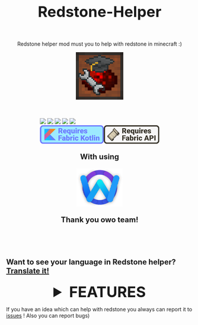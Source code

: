 <!--suppress ALL -->
<div style="display: flex; flex-direction: column; align-items: center;">
<p style="font-size: 40px; font-weight: bold;">Redstone-Helper</p>

Redstone helper mod must you to help with redstone in minecraft :)

<img src="https://github.com/Bumer-32/Redstone-Helper/blob/main/doc/small_logo.png?raw=true">

<div style="padding-top: 50px; padding-bottom: 50px">
    <div>
        <img src="https://img.shields.io/badge/environments-536a9e">
        <img src="https://img.shields.io/badge/client-optional-536a9e">
        <img src="https://img.shields.io/badge/server-optional-536a9e">
        <a href="https://crowdin.com/project/redstone-helper"><img src="https://badges.crowdin.net/redstone-helper/localized.svg"></a>
        <img src="https://wakatime.com/badge/user/318edbcd-1d83-4173-b4ef-f0dd523b7526/project/17e5cf6f-645c-4aff-bf68-80a14c073738.svg">
    </div>
    <div style="display: flex; justify-content: center;">
        <a href="https://modrinth.com/mod/fabric-language-kotlin">
            <img src="https://github.com/Bumer-32/Redstone-Helper/blob/main/doc/requires fabric kotlin.png?raw=true">
        </a>
        <a href="https://modrinth.com/mod/fabric-api">
            <img src="https://github.com/Bumer-32/Redstone-Helper/blob/main/doc/requires fabric api.png?raw=true">
        </a>
    </div>
    <div style="display: flex; align-items: center; flex-direction: column">
        <p style="font-size: 20px; font-weight: bolder">With using</p>
        <a href="https://modrinth.com/mod/owo-lib">
            <img src="https://github.com/Bumer-32/Redstone-Helper/blob/main/doc/owo lib.png?raw=true">
        </a>
        <p style="font-size: 20px; font-weight: bolder">Thank you owo team!</p>
    </div>
</div>

<p style="font-size: 20px; font-weight: bold;">Want to see your language in Redstone helper? <a href="https://crowdin.com/project/redstone-helper">Translate it!</a></p>

<details>
    <summary style="font-size: 40px; font-weight: bold;">FEATURES</summary>
    <div style="display: flex; flex-direction: column; align-items: center; gap: 20px;">
        <details>
            <summary style="font-size: 18px">/calc command opens ingame calculator or allows you to calculate any shit you want!</summary>
            <img src="https://github.com/Bumer-32/Redstone-Helper/blob/main/doc/calc demonstration.gif?raw=true">
            <div></div>
            also you can open calculator window by pressing N (you can rebind it in settings)
        </details>
        <details>
            <summary style="font-size: 18px">/instaLamp makes lamps to off instant!</summary>
            <img src="https://github.com/Bumer-32/Redstone-Helper/blob/main/doc/instaLamp demonstration.gif?raw=true">
        </details>
        <details>
            <summary style="font-size: 18px">Auto wire</summary>
            <p>Largest fuction in mod, you can activate it by typing /autowire or pressing B</p>
            <div>
                <img src="https://github.com/Bumer-32/Redstone-Helper/blob/main/doc/auto wire - interface.png?raw=true">
                <p>Here you can enable/disable auto wire and select auto wire mode</p>
            </div>
            <div>
                <img src="https://github.com/Bumer-32/Redstone-Helper/blob/main/doc/autowire - auto redstone demonstration.gif?raw=true">
                <p>Places redstone on every block you placed</p>
            </div>
            <div>
                <img src="https://github.com/Bumer-32/Redstone-Helper/blob/main/doc/autowire - auto redstoneline demonstration.gif?raw=true">
                <p>Places redstone on every block you placed + places every 15 blocks repeater</p>
            </div>
            <div>
                <img src="https://github.com/Bumer-32/Redstone-Helper/blob/main/doc/autowire - auto repeater demonstration.gif?raw=true">
                <p>Places repeaters on every block you placed</p>
            </div>
            <div>
                <img src="https://github.com/Bumer-32/Redstone-Helper/blob/main/doc/autowire - auto comparator demonstration.gif?raw=true">
                <p>Places comparators on every block you placed</p>
            </div>
            <div>
                <img src="https://github.com/Bumer-32/Redstone-Helper/blob/main/doc/autowire - cheap auto comparator demonstration.gif?raw=true">
                <p>Places comparators with blocks and redstone like redstone-comparator-block</p>
            </div>
        </details>
        <details>
            <summary style="font-size: 18px">/redstone-fill &lt item &gt &lt count &gt - fills Inventory which you are looking with selected item and count, you may to be an operator</summary>
            <img src="https://github.com/Bumer-32/Redstone-Helper/blob/main/doc/redstone fill demonstration.gif?raw=true">
        </details>
        <details>
            <summary style="font-size: 18px">/redstone-fill-signal &lt signal &gt [&lt item &gt] - fills Inventory which you are looking with items to get redstone signal you entered from comparator, if no item it will be fills with wooden shovel, you may to be an operator</summary>
            <img src="https://github.com/Bumer-32/Redstone-Helper/blob/main/doc/redstone fill signal demonstration.gif?raw=true">
        </details>
        <details>
            <summary style="font-size: 18px;">/calc-redstone-signal &lt signal &gt [&lt item &gt] - analog of /redstone-fill-signal for survival, just calculates how much items you need for signal, if no item it will be calc with wooden shovel</summary>
            <img src="https://github.com/Bumer-32/Redstone-Helper/blob/main/doc/calc redstone signall demonstation.gif?raw=true">
        </details>
        <details>
            <summary style="font-size: 18px;">BIT Operations™</summary>
            <img src="https://github.com/Bumer-32/Redstone-Helper/blob/main/doc/bit operations - interface.png?raw=true">
            <div>
                Allows you to work with BITS and HEX
                /bits to open
                Has 4 converters:
                <div>
                    Int to BIT;
                    BIT to INT;
                    Int to HEX;
                    HEX to Int;
                </div>
                Also You can calculate different numbers in BIT calculator, that allows to calculate BITS with HEX with INT!
            </div>
        </details>
        <details>
            <summary style="font-size: 18px;">ModMenu support!</summary>
            <img src="https://github.com/Bumer-32/Redstone-Helper/blob/main/doc/config - screen.png?raw=true">
            <div>
                <p>Yeah You can configure mod and even disable mod version check! Also You can configure how Redstone Helper interface looks! And small config for Auto Wire™</p>
                <p>Here all awailable settings:</p>
                <p>Check for updates - enable Redstone Helper update checking after world is loaded</p>
                <p>Dark panels - makes interface plates with dark texture</p>
                <p>Background blur - blurs background while you open any Redstone Helper interface instead vanilla transluent background</p>
                <p>Default Auto Wire™ mode - default Auto Wire™ will setted after world is loaded</p>
            </div>
        </details>
    </div>
</details>

If you have an idea which can help with redstone you always can report it to <a href="https://github.com/Bumer-32/Redstone-Helper/issues">issues</a> ! Also you can report bugs)

</div>
